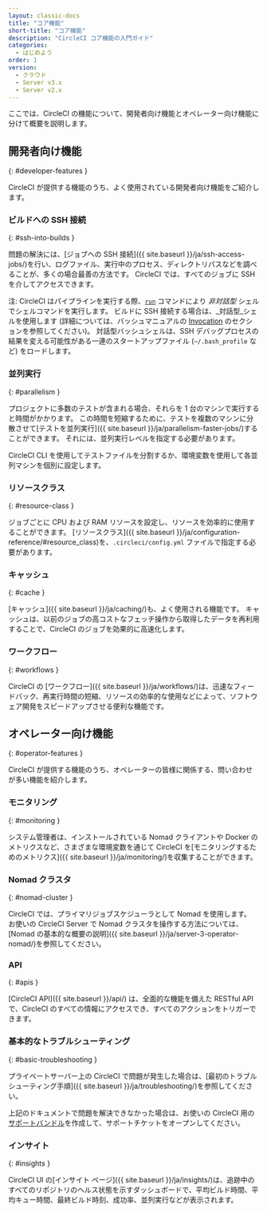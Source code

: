 ```yaml
---
layout: classic-docs
title: "コア機能"
short-title: "コア機能"
description: "CircleCI コア機能の入門ガイド"
categories:
  - はじめよう
order: 1
version:
  - クラウド
  - Server v3.x
  - Server v2.x
---
```


ここでは、CircleCI の機能について、開発者向け機能とオペレーター向け機能に分けて概要を説明します。

## 開発者向け機能
{: #developer-features }

CircleCI が提供する機能のうち、よく使用されている開発者向け機能をご紹介します。

### ビルドへの SSH 接続
{: #ssh-into-builds }

問題の解決には、[ジョブへの SSH 接続]({{ site.baseurl }}/ja/ssh-access-jobs/)を行い、ログファイル、実行中のプロセス、ディレクトリパスなどを調べることが、多くの場合最善の方法です。 CircleCI  では、すべてのジョブに SSH を介してアクセスできます。

注: CircleCI はパイプラインを実行する際、[`run`]({{site.baseurl}}/ja/configuration-reference/#run) コマンドにより _非対話型_ シェルでシェルコマンドを実行します。 ビルドに SSH 接続する場合は、_対話型_シェルを使用します (詳細については、バッシュマニュアルの [Invocation](https://linux.die.net/man/1/bash) のセクションを参照してください)。  対話型バッシュシェルは、SSH デバッグプロセスの結果を変える可能性がある一連のスタートアップファイル (`~/.bash_profile` など) をロードします。

### 並列実行
{: #parallelism }

プロジェクトに多数のテストが含まれる場合、それらを 1 台のマシンで実行すると時間がかかります。 この時間を短縮するために、テストを複数のマシンに分散させて[テストを並列実行]({{ site.baseurl }}/ja/parallelism-faster-jobs/)することができます。 それには、並列実行レベルを指定する必要があります。

CircleCI CLI を使用してテストファイルを分割するか、環境変数を使用して各並列マシンを個別に設定します。


### リソースクラス
{: #resource-class }

ジョブごとに CPU および RAM リソースを設定し、リソースを効率的に使用することができます。 [リソースクラス]({{ site.baseurl }}/ja/configuration-reference/#resource_class)を、`.circleci/config.yml` ファイルで指定する必要があります。

### キャッシュ
{: #cache }

[キャッシュ]({{ site.baseurl }}/ja/caching/)も、よく使用される機能です。 キャッシュは、以前のジョブの高コストなフェッチ操作から取得したデータを再利用することで、CircleCI のジョブを効果的に高速化します。

### ワークフロー
{: #workflows }

CircleCI の [ワークフロー]({{ site.baseurl }}/ja/workflows/)は、迅速なフィードバック、再実行時間の短縮、リソースの効率的な使用などによって、ソフトウェア開発をスピードアップさせる便利な機能です。


## オペレーター向け機能
{: #operator-features }

CircleCI が提供する機能のうち、オペレーターの皆様に関係する、問い合わせが多い機能を紹介します。

### モニタリング
{: #monitoring }

システム管理者は、インストールされている Nomad クライアントや Docker のメトリクスなど、さまざまな環境変数を通じて CircleCI を[モニタリングするためのメトリクス]({{ site.baseurl }}/ja/monitoring/)を収集することができます。

### Nomad クラスタ
{: #nomad-cluster }

CircleCI では、プライマリジョブスケジューラとして Nomad を使用します。 お使いの CircleCI Server で Nomad クラスタを操作する方法については、[Nomad の基本的な概要の説明]({{ site.baseurl }}/ja/server-3-operator-nomad/)を参照してください。

### API
{: #apis }

[CircleCI API]({{ site.baseurl }}/api/) は、全面的な機能を備えた RESTful API で、CircleCI のすべての情報にアクセスでき、すべてのアクションをトリガーできます。

### 基本的なトラブルシューティング
{: #basic-troubleshooting }

プライベートサーバー上の CircleCI で問題が発生した場合は、[最初のトラブルシューティング手順]({{ site.baseurl }}/ja/troubleshooting/)を参照してください。

上記のドキュメントで問題を解決できなかった場合は、お使いの CircleCI 用の[サポートバンドル](https://help.replicated.com/docs/native/packaging-an-application/support-bundle/)を作成して、サポートチケットをオープンしてください。

### インサイト
{: #insights }

CircleCI UI の[インサイト ページ]({{ site.baseurl }}/ja/insights/)は、追跡中のすべてのリポジトリのヘルス状態を示すダッシュボードで、平均ビルド時間、平均キュー時間、最終ビルド時刻、成功率、並列実行などが表示されます。
